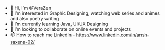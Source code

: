 - 👋 Hi, I’m @VeraZen
- 👀 I’m interested in Graphic Designing, watching web series and animes and also poetry writing
- 🌱 I’m currently learning Java, UI/UX Designing
- 💞️ I’m looking to collaborate on online events and projects
- 📫 How to reach me LinkedIn - https://www.linkedin.com/in/ansh-saxena-02/

<!---
Verazen/Verazen is a ✨ special ✨ repository because its `README.md` (this file) appears on your GitHub profile.
You can click the Preview link to take a look at your changes.
--->
